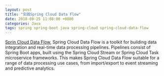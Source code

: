 ```yaml
---
layout: post
title: "实践Spring Cloud Data Flow"
date: 2018-09-25 11:08:00 +0800
categories: Java
tags: spring spring-boot java spring-cloud spring-cloud-data-flow
---
```


[Sprin Cloud Data Flow](https://cloud.spring.io/spring-cloud-dataflow), Spring Cloud Data Flow is a toolkit for building data integration and real-time data processing pipelines.
Pipelines consist of Spring Boot apps, built using the Spring Cloud Stream or Spring Cloud Task microservice frameworks. This makes Spring Cloud Data Flow suitable for a range of data processing use cases, from import/export to event streaming and predictive analytics.